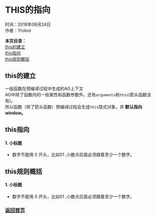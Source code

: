# THIS的指向
时间：2018年08月24日  
作者：Yrobot

__本页目录：__   
[this的建立](#build)   
[this指向](#index)   
[this规则概括](#rule)  

<a id='build'></a>

## this的建立
一般函数在预编译过程中生成的AO上下文  
AO中除了函数内的一些属性和函数参数外，还有`arguments`和`this`(箭头函数没有)。  
所以函数（除了箭头函数）预编译过程会生成`this`隐式对象，并 __默认指向window。__  

<a id='index'></a>

## this指向

#### 1. __小标题__  
- 数字不能用 0 开头，比如01 ,小数点后面必须跟着至少一个数字。 

<a id='rule'></a>

## this规则概括

#### 1. __小标题__  
- 数字不能用 0 开头，比如01 ,小数点后面必须跟着至少一个数字。 


### [返回首页](/README.md)
